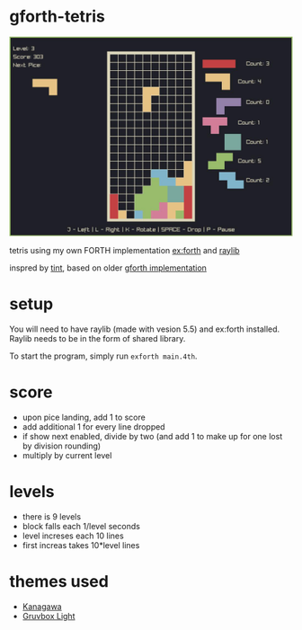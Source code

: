 # gforth-tetris

![](screenshot.jpg)


tetris using my own FORTH implementation
[ex:forth](https://github.com/De-Alchmst/ex-forth) and
[raylib](https://www.raylib.com/)

inspred by [tint](https://github.com/DavidGriffith/tint.git),
based on older
[gforth implementation](https://github.com/De-Alchmst/gforth-tetris)

# setup
You will need to have raylib (made with vesion 5.5) and ex:forth installed.
Raylib needs to be in the form of shared library.

To start the program, simply run `exforth main.4th`.

# score
- upon pice landing, add 1 to score
- add additional 1 for every line dropped
- if show next enabled, divide by two (and add 1 to make up for one lost by
        division rounding)
- multiply by current level

# levels
- there is 9 levels
- block falls each 1/level seconds
- level increses each 10 lines
- first increas takes 10*level lines

# themes used
- [Kanagawa](https://github.com/rebelot/kanagawa.nvim)
- [Gruvbox Light](https://github.com/morhetz/gruvbox)
